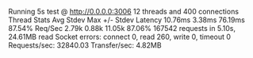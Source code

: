 Running 5s test @ http://0.0.0.0:3006
  12 threads and 400 connections
  Thread Stats   Avg      Stdev     Max   +/- Stdev
    Latency    10.76ms    3.38ms  76.19ms   87.54%
    Req/Sec     2.79k     0.88k   11.05k    87.06%
  167542 requests in 5.10s, 24.61MB read
  Socket errors: connect 0, read 260, write 0, timeout 0
Requests/sec:  32840.03
Transfer/sec:      4.82MB
